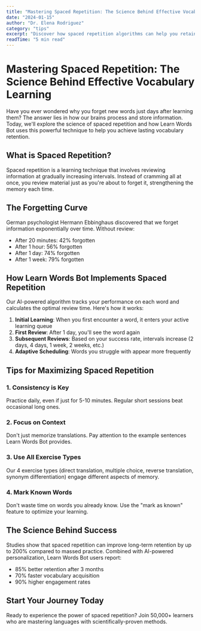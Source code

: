 ```yaml
---
title: "Mastering Spaced Repetition: The Science Behind Effective Vocabulary Learning"
date: "2024-01-15"
author: "Dr. Elena Rodriguez"
category: "tips"
excerpt: "Discover how spaced repetition algorithms can help you retain vocabulary 10x better than traditional methods."
readTime: "5 min read"
---
```


# Mastering Spaced Repetition: The Science Behind Effective Vocabulary Learning

Have you ever wondered why you forget new words just days after learning them? The answer lies in how our brains process and store information. Today, we'll explore the science of spaced repetition and how Learn Words Bot uses this powerful technique to help you achieve lasting vocabulary retention.

## What is Spaced Repetition?

Spaced repetition is a learning technique that involves reviewing information at gradually increasing intervals. Instead of cramming all at once, you review material just as you're about to forget it, strengthening the memory each time.

## The Forgetting Curve

German psychologist Hermann Ebbinghaus discovered that we forget information exponentially over time. Without review:
- After 20 minutes: 42% forgotten
- After 1 hour: 56% forgotten
- After 1 day: 74% forgotten
- After 1 week: 79% forgotten

## How Learn Words Bot Implements Spaced Repetition

Our AI-powered algorithm tracks your performance on each word and calculates the optimal review time. Here's how it works:

1. **Initial Learning**: When you first encounter a word, it enters your active learning queue
2. **First Review**: After 1 day, you'll see the word again
3. **Subsequent Reviews**: Based on your success rate, intervals increase (2 days, 4 days, 1 week, 2 weeks, etc.)
4. **Adaptive Scheduling**: Words you struggle with appear more frequently

## Tips for Maximizing Spaced Repetition

### 1. Consistency is Key
Practice daily, even if just for 5-10 minutes. Regular short sessions beat occasional long ones.

### 2. Focus on Context
Don't just memorize translations. Pay attention to the example sentences Learn Words Bot provides.

### 3. Use All Exercise Types
Our 4 exercise types (direct translation, multiple choice, reverse translation, synonym differentiation) engage different aspects of memory.

### 4. Mark Known Words
Don't waste time on words you already know. Use the "mark as known" feature to optimize your learning.

## The Science Behind Success

Studies show that spaced repetition can improve long-term retention by up to 200% compared to massed practice. Combined with AI-powered personalization, Learn Words Bot users report:
- 85% better retention after 3 months
- 70% faster vocabulary acquisition
- 90% higher engagement rates

## Start Your Journey Today

Ready to experience the power of spaced repetition? Join 50,000+ learners who are mastering languages with scientifically-proven methods.